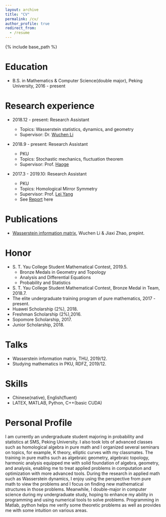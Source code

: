 ```yaml
---
layout: archive
title: "CV"
permalink: /cv/
author_profile: true
redirect_from:
  - /resume
---
```


{% include base_path %}

Education
======
* B.S. in Mathematics & Computer Science(double major), Peking University, 2016 - present

Research experience
======
* 2018.12 - present: Research Assistant
  <!-- UCLA -->
  * Topics: Wasserstein statistics, dynamics, and geometry
  * Supervisor: Dr. [Wuchen Li](https://www.math.ucla.edu/~wcli/)
  
* 2018.9 - present: Research Assistant
  * PKU
  * Topics: Stochastic mechanics, fluctuation theorem
  * Supervisor: Prof. [Haoge](http://bicmr.pku.edu.cn/~gehao/English%20version/main_english.htm)
  
* 2017.3 - 2019.10: Research Assistant
  * PKU
  * Topics: Homological Mirror Symmetry
  * Supervisor: Prof. [Lei Yang](http://www.math.pku.edu.cn/jsdw/js_20180628175159671361/y_20180628175159671361/69985.htm)
  * See [Report](/Zjx2Djt.github.io/files/HMS.pdf) here
  

Publications
======
* [Wasserstein information matrix](https://arxiv.org/abs/1910.11248), Wuchen Li & Jiaxi Zhao, prepint.

Honor
======
* S. T. Yau College Student Mathematical Contest, 2019.5.
  * Bronze Medals in Geometry and Topology
  * Analysis and Differential Equations 
  * Probability and Statistics
* S. T. Yau College Student Mathematical Contest, Bronze Medal in Team, 2018.7.
* The elite undergraduate training program of pure mathematics, 2017 - present.
* Huawei Scholarship (2%), 2018.
* Freshman Scholarship (2%),2016.
* Sopomore Scholarship, 2017.
* Junior Scholarship, 2018.
  
Talks
======
* Wasserstein information matrix, THU, 2019/12.
* Studying mathematics in PKU, RDFZ, 2019/12.
  
Skills
======
* Chinese(native), English(fluent)
* LATEX, MATLAB, Python, C++(basic CUDA)

Personal Profile
======
I am currently an undergraduate student majoring in probability and statistics at SMS, Peking University. I also took lots of advanced classes such as homological algebra in pure math and I organized several seminars on topics, for example, K theory, elliptic curves with my classmates. The training in pure maths such as algebraic geometry, algebraic topology, harmonic analysis equipped me with solid foundation of algebra, geometry, and analysis, enabling me to treat applied problems in computation and optimization with more advanced tools. During the research in applied math such as Wasserstein dynamics, I enjoy using the perspective from pure math to view the problems and I focus on finding new mathematical structures in those problems. Meanwhile, I double-major in computer science during my undergraduate study, hoping to enhance my ability in programming and using numerical tools to solve problems. Programming in Matlab, python helps me verify some theoretic problems as well as provides me with some intuition on various areas.
